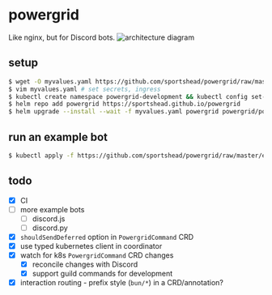 # powergrid

Like nginx, but for Discord bots.
![architecture diagram](https://i.sportshead.dev/xoyp3o3.jpg)

## setup
```bash
$ wget -O myvalues.yaml https://github.com/sportshead/powergrid/raw/master/powergrid/values.yaml
$ vim myvalues.yaml # set secrets, ingress
$ kubectl create namespace powergrid-development && kubectl config set-context --current --namespace=powergrid-development
$ helm repo add powergrid https://sportshead.github.io/powergrid
$ helm upgrade --install --wait -f myvalues.yaml powergrid powergrid/powergrid
```

## run an example bot
```bash
$ kubectl apply -f https://github.com/sportshead/powergrid/raw/master/examples/bun/bun.yaml
```

## todo
- [x] CI
- [ ] more example bots
  - [ ] discord.js
  - [ ] discord.py
- [x] `shouldSendDeferred` option in `PowergridCommand` CRD
- [x] use typed kubernetes client in coordinator
- [x] watch for k8s `PowergridCommand` CRD changes
  - [x] reconcile changes with Discord
  - [x] support guild commands for development
- [x] interaction routing - prefix style (`bun/*`) in a CRD/annotation?
